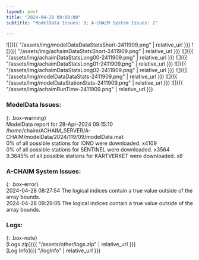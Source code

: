 ```yaml
---
layout: post
title: "2024-04-28 09:00:00"
subtitle: "ModelData Issues: 3; A-CHAIM System Issues: 2"

---
```


![]({{ "/assets/img/modelDataDataStatsShort-2411909.png" | relative_url }})
![]({{ "/assets/img/achaimDataStatsShort-2411909.png" | relative_url }})
![]({{ "/assets/img/achaimDataStatsLong00-2411909.png" | relative_url }})
![]({{ "/assets/img/achaimDataStatsLong01-2411909.png" | relative_url }})
![]({{ "/assets/img/achaimDataStatsLong02-2411909.png" | relative_url }})
![]({{ "/assets/img/modelDataDataStats-2411909.png" | relative_url }})
![]({{ "/assets/img/modelDataStationStats-2411909.png" | relative_url }})
![]({{ "/assets/img/achaimRunTime-2411909.png" | relative_url }})


### ModelData Issues:  
  
{: .box-warning}  
 ModelData report for 28-Apr-2024 09:15:10   
 /home/chaim/ACHAIM_SERVER/A-CHAIM/modelData/2024/119/09/modelData.mat   
 0% of all possible stations for IONO were downloaded. x4109   
 0% of all possible stations for SENTINEL were downloaded. x3564   
 9.3645% of all possible stations for KARTVERKET were downloaded. x8   
  
### A-CHAIM System Issues:  
  
{: .box-error}  
2024-04-28 08:27:54 The logical indices contain a true value outside of the array bounds.  
2024-04-28 09:29:05 The logical indices contain a true value outside of the array bounds.  

### Logs:  
  
{: .box-note}  
[Logs.zip]({{ "/assets/other/logs.zip" | relative_url }})  
[Log Info]({{ "/logInfo" | relative_url }})  
